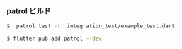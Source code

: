 ### patrol ビルド
```sh
$  patrol test -t  integration_test/example_test.dart
```

```sh
$ flutter pub add patrol --dev
```

